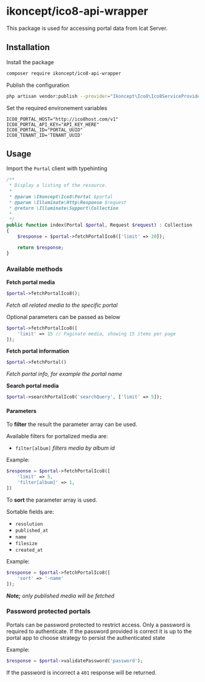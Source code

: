 # ikoncept/ico8-api-wrapper

This package is used for accessing portal data from Icat Server.

## Installation
Install the package
```bash
composer require ikoncept/ico8-api-wrapper
```

Publish the configuration
```bash
php artisan vendor:publish --provider="Ikoncept\Ico8\Ico8ServiceProvider"
```

Set the required environement variables
```
ICO8_PORTAL_HOST="http://ico8host.com/v1"
ICO8_PORTAL_API_KEY="API_KEY_HERE"
ICO8_PORTAL_ID="PORTAL_UUID"
ICO8_TENANT_ID='TENANT_UUID'
```

## Usage
Import the `Portal` client with typehinting
```php
/**
 * Display a listing of the resource.
 *
 * @param \Ikoncept\Ico8\Portal $portal
 * @param \Illuminate\Http\Response $request
 * @return \Illuminate\Support\Collection
 *
 */
public function index(Portal $portal, Request $request) : Collection
{
    $response = $portal->fetchPortalIco8(['limit' => 20]);

    return $response;
}
```

### Available methods
**Fetch portal media**
```php
$portal->fetchPortalIco8();
```
_Fetch all related media to the specific portal_

Optional parameters can be passed as below
```php
$portal->fetchPortalIco8([
    'limit' => 15 // Paginate media, showing 15 items per page
]);
```

**Fetch portal information**
```php
$portal->fetchPortal()
```
_Fetch portal info, for example the portal name_

**Search portal media**
```php
$portal->searchPortalIco8('searchQuery', ['limit' => 5]);
```

#### Parameters
To **filter** the result the parameter array can be used.

Available filters for portalized media are:
* `filter[album]` _filters media by album id_

Example:
```php
$response = $portal->fetchPortalIco8([
    'limit' => 5,
    'filter[album]' => 1,
])
```


To **sort** the parameter array is used.

Sortable fields are:
* `resolution`
* `published_at`
* `name`
* `filesize`
* `created_at`

Example:
```php
$response = $portal->fetchPortalIco8([
    'sort' => '-name'
]);
```

_**Note;** only published media will be fetched_

### Password protected portals
Portals can be password protected to restrict access. Only a password is required to authenticate. If the password provided is correct it is up to the portal app to choose strategy to persist the authenticated state

Example:
```php
$response = $portal->validatePassword('password');
```

If the password is incorrect a `401` response will be returned.




